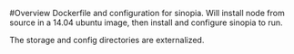 #Overview
Dockerfile and configuration for sinopia.
Will install node from source in a 14.04 ubuntu image, then install and configure sinopia to run.

The storage and config directories are externalized.  
